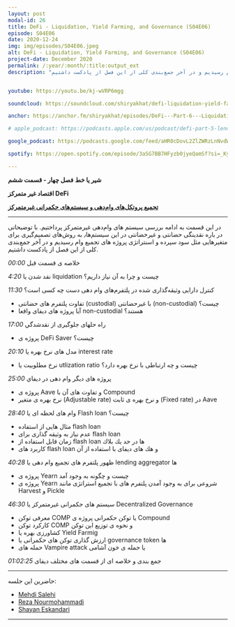 ```yaml
---
layout: post
modal-id: 26
title: DeFi - Liquidation, Yield Farming, and Governance (S04E06)
episode: S04E06
date: 2020-12-24
img: img/episodes/S04E06.jpeg
alt: DeFi - Liquidation, Yield Farming, and Governance (S04E06)
project-date: December 2020
permalink: /:year/:month/:title:output_ext
description: "در این قسمت به ادامه بررسی سیستم های وام‌دهی غیر‌متمرکز پرداختیم. با توضیحاتی در باره نقدینگی حضانتی و غیر‌حضانتی در این سیستم‌ها٫ به روش‌های تصمیم‌گیری برای متغیر‌هایی مثل سود سپرده و اسنتراتژی پروژه های تجمیع وام رسیدیم و در آخر جمع‌بندی کلی از این فصل از پادکست داشتیم. "


youtube: https://youtu.be/kj-wVRP6mgg

soundcloud: https://soundcloud.com/shiryakhat/defi-liquidation-yield-farming-and-governance-s04e06

anchor: https://anchor.fm/shiryakhat/episodes/DeFi---Part-6---Liquidation--Yield-Farming--and-Governance-S04E06-eo693m

# apple_podcast: https://podcasts.apple.com/us/podcast/defi-part-5-lending-protocols-compound-wrapped-tokens/id1221206951?i=1000502364508

google_podcast: https://podcasts.google.com/feed/aHR0cDovL2ZlZWRzLnNvdW5kY2xvdWQuY29tL3VzZXJzL3NvdW5kY2xvdWQ6dXNlcnM6MjYyMzE4MTEzL3NvdW5kcy5yc3M/episode/NGI1ZDU0NzUtZjlkMi00ZmU2LWI5OWMtMjNiZDBmZmFjMDI2?sa=X&ved=0CA0QkfYCahcKEwiYsfu38uXtAhUAAAAAHQAAAAAQAQ

spotify: https://open.spotify.com/episode/3aSG7BB7HFyzb0jyeQamSf?si=_Ky--prWR5KHdJhJG2j2cA

---
```


**شیر یا خط**
**فصل چهار - قسمت ششم**

**اقتصاد غیر متمرکز DeFi**

**[تجمیع پروتکل‌‌های وام‌دهی و سيستم‌های حكمرانی غيرمتمركز](https://shiryakhat.net/2020/12/defi-yield-aggregators-governance.html)**

-------------------------------------------------------

در این قسمت به ادامه بررسی سیستم های وام‌دهی غیر‌متمرکز پرداختیم. با توضیحاتی در باره نقدینگی حضانتی و غیر‌حضانتی در این سیستم‌ها٫ به روش‌های تصمیم‌گیری برای متغیر‌هایی مثل سود سپرده و اسنتراتژی پروژه های تجمیع وام رسیدیم و در آخر جمع‌بندی کلی از این فصل از پادکست داشتیم.


*00:00* خلاصه ی قسمت قبل

*4:20* نقد شدن يا liquidation چيست و چرا به آن نياز داريم؟

*11:30* كنترل دارايی وثيقه‌گذاری شده در پلتفرم‌های وام دهی دست چه كسی است؟
  - تفاوت پلتفرم های حضانتی (custodial) با غيرحضانتی (non-custodial) چيست؟
  - آيا پروژه های ديفای واقعا non-custodial هستند؟

*17:00* راه حلهای جلوگيری از نقدشدگي
  - پروژه ی DeFi Saver چيست؟
 
*20:10* مدل های نرخ بهره يا interest rate
  - نرخ مطلوبيت يا utlization ratio چيست و چه ارتباطی با نرخ بهره دارد؟

*25:00* پروژه های ديگر وام دهی در ديفاي
  - پروژه ی Aave و تفاوت های آن با Compound
  - نرخ بهره ی متغير (Adjustable rate) و نرخ بهره ی ثابت (Fixed rate) در Aave

*28:40* وام های لحظه ای يا Flash loan چيست؟ 
  - مثال هايی از استفاده flash loan
  - عدم نياز به وثيقه گذاری برای flash loan
  - زمان قابل استفاده از flash loan ها در حد يك بلاك
  - كاربرد های flash loan و هك های ديفای با استفاده از  آن

*40:28* ظهور پلتفرم های تجميع وام دهی يا lending aggregator ها
  - پروژه ی Yearn چيست و  چگونه به وجود آمد
  - پروژه ی Yearn شروعی برای به وجود آمدن پلتفرم های با تجميع استراتژی مانند Harvest و Pickle

*46:30* سيستم های حكمرانی غيرمتمركز  يا Decentralized Governance
  - معرفی توكن COMP يا توكن حكمرانی پروژه ی Compound
  - كاركرد توكن COMP و نحوه ی توزيع اين توكن
  - كشاورزی بهره يا Yield Farmig
  - ارزش گذاری توكن های حكمرانی يا governance token ها
  - حمله های Vampire attack يا حمله ی خون آشامی

*01:02:25* جمع بندی و خلاصه ای از قسمت های مختلف ديفای

------------
  حاضرین این جلسه:
  
- [Mehdi Salehi](https://twitter.com/GreatSaoshyant)
- [Reza Nourmohammadi](https://www.instagram.com/rezanmmd/)
- [Shayan Eskandari](https://twitter.com/sbetamc) 

-----------------------------------------------------------------------
